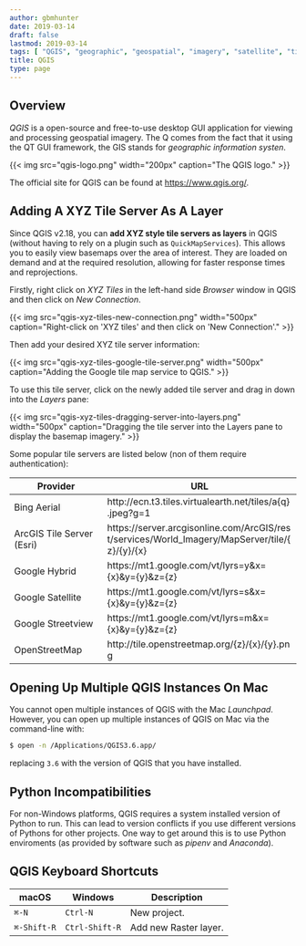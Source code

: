 ```yaml
---
author: gbmhunter
date: 2019-03-14
draft: false
lastmod: 2019-03-14
tags: [ "QGIS", "geographic", "geospatial", "imagery", "satellite", "tile server", "xyz" ]
title: QGIS
type: page
---
```


## Overview

_QGIS_ is a open-source and free-to-use desktop GUI application for viewing and processing geospatial imagery. The Q comes from the fact that it using the QT GUI framework, the GIS stands for _geographic information systen_.

{{< img src="qgis-logo.png" width="200px" caption="The QGIS logo." >}}

The official site for QGIS can be found at <https://www.qgis.org/>.

## Adding A XYZ Tile Server As A Layer

Since QGIS v2.18, you can **add XYZ style tile servers as layers** in QGIS (without having to rely on a plugin such as `QuickMapServices`). This allows you to easily view basemaps over the area of interest. They are loaded on demand and at the required resolution, allowing for faster response times and reprojections.

Firstly, right click on _XYZ Tiles_ in the left-hand side _Browser_ window in QGIS and then click on _New Connection_.

{{< img src="qgis-xyz-tiles-new-connection.png" width="500px" caption="Right-click on 'XYZ tiles' and then click on 'New Connection'." >}}

Then add your desired XYZ tile server information:

{{< img src="qgis-xyz-tiles-google-tile-server.png" width="500px" caption="Adding the Google tile map service to QGIS." >}}

To use this tile server, click on the newly added tile server and drag in down into the _Layers_ pane:

{{< img src="qgis-xyz-tiles-dragging-server-into-layers.png" width="500px" caption="Dragging the tile server into the Layers pane to display the basemap imagery." >}}

Some popular tile servers are listed below (non of them require authentication):

<table>
    <thead>
        <tr>
            <th>Provider</th>
            <th style="word-break: break-word;">URL</th>
        </tr>
    </thead>
    <tbody>
        <tr>
            <td>Bing Aerial</td>
            <td style="word-break: break-word;">http://ecn.t3.tiles.virtualearth.net/tiles/a{q}.jpeg?g=1</td>
        </tr>
        <tr>
            <td>ArcGIS Tile Server (Esri)</td>
            <td style="word-break: break-word;">https://server.arcgisonline.com/ArcGIS/rest/services/World_Imagery/MapServer/tile/{z}/{y}/{x}</td>
        </tr>
        <tr>
            <td>Google Hybrid</td>
            <td style="word-break: break-word;">https://mt1.google.com/vt/lyrs=y&x={x}&y={y}&z={z}</td>
        </tr>
        <tr>
            <td>Google Satellite</td>
            <td style="word-break: break-word;">https://mt1.google.com/vt/lyrs=s&x={x}&y={y}&z={z}</td>
        </tr>
        <tr>
            <td>Google Streetview</td>
            <td style="word-break: break-word;">https://mt1.google.com/vt/lyrs=m&x={x}&y={y}&z={z}</td>
        </tr>
        <tr>
            <td>OpenStreetMap</td>
            <td style="word-break: break-word;">http://tile.openstreetmap.org/{z}/{x}/{y}.png</td>
        </tr>
    </tbody>
</table>

## Opening Up Multiple QGIS Instances On Mac

You cannot open multiple instances of QGIS with the Mac _Launchpad_. However, you can open up multiple instances of QGIS on Mac via the command-line with:

```sh
$ open -n /Applications/QGIS3.6.app/
```

replacing `3.6` with the version of QGIS that you have installed.

## Python Incompatibilities

For non-Windows platforms, QGIS requires a system installed version of Python to run. This can lead to version conflicts if you use different versions of Pythons for other projects. One way to get around this is to use Python enviroments (as provided by software such as _pipenv_ and _Anaconda_).

## QGIS Keyboard Shortcuts

<table>
  <thead>
    <tr>
      <th>macOS</th>
      <th>Windows</th>
      <th>Description</th>
    </tr>
  </thead>
  <tbody>
    <tr>
      <td><code>⌘-N</code></td>
      <td><code>Ctrl-N</code></td>
      <td>New project.</td>
    </tr>
    <tr>
      <td><code>⌘-Shift-R</code></td>
      <td><code>Ctrl-Shift-R</code></td>
      <td>Add new Raster layer.</td>
    </tr>
  </tbody>
</table>